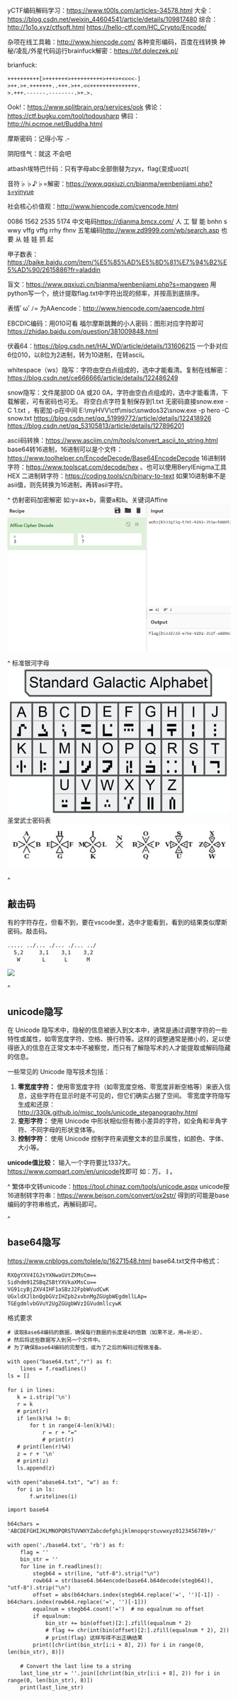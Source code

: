 yCTF编码解码学习：<https://www.t00ls.com/articles-34578.html>
大全：<https://blog.csdn.net/weixin_44604541/article/details/109817480>
综合：<http://1o1o.xyz/ctfsoft.html>
<https://hello-ctf.com/HC_Crypto/Encode/>

杂项在线工具箱：<http://www.hiencode.com/>
各种变形编码，百度在线转换
神秘/凌乱/外星代码运行brainfuck解密：<https://bf.doleczek.pl/>

brianfuck:
```
++++++++++[>+++++++>++++++++++>+++>+<<<<-]
>++.>+.+++++++..+++.>++.<<+++++++++++++++.
>.+++.------.--------.>+.>.
```
Ook!：<https://www.splitbrain.org/services/ook>
佛论：<https://ctf.bugku.com/tool/todousharp>
佛曰：<http://hi.pcmoe.net/Buddha.html>

摩斯密码：记得小写  .- 

阴阳怪气：就这 不会吧

atbash埃特巴什码：只有字母abc全部倒替为zyx，flag{变成uozt{

音符♭♭♪♭=解密：<https://www.qqxiuzi.cn/bianma/wenbenjiami.php?s=yinyue>

社会核心价值观：<http://www.hiencode.com/cvencode.html>

0086   1562   2535   5174             中文电码<https://dianma.bmcx.com/>
 人      工     智     能
bnhn s wwy vffg vffg rrhy fhnv        五笔编码<http://www.zd9999.com/wb/search.asp>
也   要 从   娃   娃   抓   起

甲子数表：<https://baike.baidu.com/item/%E5%85%AD%E5%8D%81%E7%94%B2%E5%AD%90/2615886?fr=aladdin>

盲文：<https://www.qqxiuzi.cn/bianma/wenbenjiami.php?s=mangwen>
用python写一个，统计提取flag.txt中字符出现的频率，并按高到底排序。

表情ﾟωﾟﾉ= 为AAencode：<http://www.hiencode.com/aaencode.html>

EBCDIC编码：用010可看
福尔摩斯跳舞的小人密码：图形对应字符即可<https://zhidao.baidu.com/question/381009848.html>


伏羲64：<https://blog.csdn.net/HAI_WD/article/details/131606215>
一个卦对应6位010，以8位为2进制，转为10进制，在转ascii。

whitespace（ws）隐写：字符由空白点组成的，选中才能看清。复制在线解密：<https://blog.csdn.net/ce666666/article/details/122486249>

snow隐写：文件尾部0D 0A 或20 0A，字符由空白点组成的，选中才能看清，下载解密，可有密码也可无。
将空白点字符复制保存到1.txt
无密码直接snow.exe -C 1.txt ，有密加-p在中间
E:\myHVV\ctf\misc\snwdos32\snow.exe -p hero -C snow.txt
<https://blog.csdn.net/qq_51999772/article/details/122418926>
<https://blog.csdn.net/qq_53105813/article/details/127896201>

ascii码转换：<https://www.asciim.cn/m/tools/convert_ascii_to_string.html>
base64转16进制，16进制可以是个文件：<https://www.toolhelper.cn/EncodeDecode/Base64EncodeDecode>
16进制转字符：<https://www.toolscat.com/decode/hex> 。也可以使用BerylEnigma工具HEX
二进制转字符：<https://coding.tools/cn/binary-to-text>
如果10进制串不是asii值，则先转换为16进制，再转asii字符。

^
仿射密码加密解密
如:y=ax+b，需要a和b。关键词Affine
![](.topwrite/assets/image_1734409085268.png)


^
标准银河字母
![](.topwrite/assets/image_1728369646815.png)
圣堂武士密码表
![](.topwrite/assets/image_1728369696899.png)

^
## **敲击码**
有的字符存在，但看不到，要在vscode里，选中才能看到，看到的结果类似摩斯密码。敲击码。

```
..... ../... ./... ./... ../
  5,2     3,1    3,1    3,2
   W       L      L      M
```
![](.topwrite/assets/image_1709812169538.png)


^
## **unicode隐写**
在 Unicode 隐写术中，隐秘的信息被嵌入到文本中，通常是通过调整字符的一些特性或属性，如零宽度字符、空格、换行符等。这样的调整通常是微小的，足以使得嵌入的信息在正常文本中不被察觉，而只有了解隐写术的人才能提取或解码隐藏的信息。

一些常见的 Unicode 隐写技术包括：
1. **零宽度字符：** 使用零宽度字符（如零宽度空格、零宽度非断空格等）来嵌入信息，这些字符在显示时是不可见的，但它们确实占据了空间。
零宽度字符隐写生成和还原：<http://330k.github.io/misc_tools/unicode_steganography.html>
2. **变形字符：** 使用 Unicode 中形状相似但有微小差异的字符，如全角和半角字符、不同字母的形状变体等。
3. **控制字符：** 使用 Unicode 控制字符来调整文本的显示属性，如颜色、字体、大小等。

**unicode值比较：**
输入一个字符要比1337大。
<https://www.compart.com/en/unicode>找即可
如：万，𐄭。



^
繁体中文转unicode：<https://tool.chinaz.com/tools/unicode.aspx>
unicode按16进制转字符串：<https://www.bejson.com/convert/ox2str/>
得到的可能是base编码的字符串格式，再解码即可。



^
## **base64隐写**
<https://www.cnblogs.com/tolele/p/16271548.html>
base64.txt文件中格式：
```
RXQgYXV4IGJsYXNwaGVtZXMsCm==
Sidhdm91ZSBqZSBtYXVkaXMsCu==
VG91cyBjZXV4IHF1aSBzJ2FpbWVudCwK
UGxldXJlbnQgbGVzIHZpb2xvbnMgZGUgbWEgdmllLAp=
TGEgdmlvbGVuY2UgZGUgbWVzIGVudmllcywK
```
格式要求
```
# 读取Base64编码的数据，确保每行数据的长度是4的倍数（如果不足，用=补足），
# 然后将这些数据写入到另一个文件中。
# 为了确保Base64编码的完整性，或为了之后的解码过程做准备。

with open("base64.txt","r") as f:
    lines = f.readlines()
ls = []

for i in lines:
   k = i.strip('\n')
   r = k
   # print(r)
   if len(k)%4 != 0:
       for t in range(4-len(k)%4):
           r = r + "="
           # print(r)
   # print(len(r)%4)
   z = r + '\n'
   # print(z)
   ls.append(z)

with open("abase64.txt", "w") as f:
   for i in ls:
       f.writelines(i)
```
```
import base64

b64chars = 'ABCDEFGHIJKLMNOPQRSTUVWXYZabcdefghijklmnopqrstuvwxyz0123456789+/'

with open('./base64.txt', 'rb') as f:
    flag = ''
    bin_str = ''
    for line in f.readlines():
        stegb64 = str(line, "utf-8").strip("\n")
        rowb64 = str(base64.b64encode(base64.b64decode(stegb64)), "utf-8").strip("\n")
        offset = abs(b64chars.index(stegb64.replace('=', '')[-1]) - b64chars.index(rowb64.replace('=', '')[-1]))
        equalnum = stegb64.count('=')  # no equalnum no offset
        if equalnum:
            bin_str += bin(offset)[2:].zfill(equalnum * 2)
            # flag += chr(int(bin(offset)[2:].zfill(equalnum * 2), 2))
            # print(flag) 这样写得不出正确结果
        print([chr(int(bin_str[i:i + 8], 2)) for i in range(0, len(bin_str), 8)])

    # Convert the last line to a string
    last_line_str = ''.join([chr(int(bin_str[i:i + 8], 2)) for i in range(0, len(bin_str), 8)])
    print(last_line_str)
```


